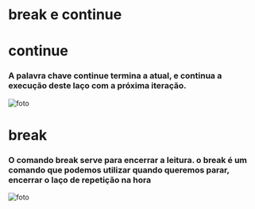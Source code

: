 # break e continue
# continue
### A palavra chave continue termina a atual, e continua a execução deste laço com a próxima iteração.
![foto](continue.png)

# break
### O comando break serve para encerrar a leitura. o break é um comando que podemos utilizar quando queremos parar, encerrar o laço de repetição na hora
![foto](break.png)
